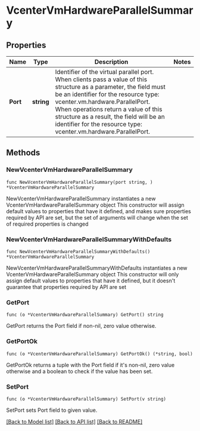 # VcenterVmHardwareParallelSummary

## Properties

Name | Type | Description | Notes
------------ | ------------- | ------------- | -------------
**Port** | **string** | Identifier of the virtual parallel port. When clients pass a value of this structure as a parameter, the field must be an identifier for the resource type: vcenter.vm.hardware.ParallelPort. When operations return a value of this structure as a result, the field will be an identifier for the resource type: vcenter.vm.hardware.ParallelPort. | 

## Methods

### NewVcenterVmHardwareParallelSummary

`func NewVcenterVmHardwareParallelSummary(port string, ) *VcenterVmHardwareParallelSummary`

NewVcenterVmHardwareParallelSummary instantiates a new VcenterVmHardwareParallelSummary object
This constructor will assign default values to properties that have it defined,
and makes sure properties required by API are set, but the set of arguments
will change when the set of required properties is changed

### NewVcenterVmHardwareParallelSummaryWithDefaults

`func NewVcenterVmHardwareParallelSummaryWithDefaults() *VcenterVmHardwareParallelSummary`

NewVcenterVmHardwareParallelSummaryWithDefaults instantiates a new VcenterVmHardwareParallelSummary object
This constructor will only assign default values to properties that have it defined,
but it doesn't guarantee that properties required by API are set

### GetPort

`func (o *VcenterVmHardwareParallelSummary) GetPort() string`

GetPort returns the Port field if non-nil, zero value otherwise.

### GetPortOk

`func (o *VcenterVmHardwareParallelSummary) GetPortOk() (*string, bool)`

GetPortOk returns a tuple with the Port field if it's non-nil, zero value otherwise
and a boolean to check if the value has been set.

### SetPort

`func (o *VcenterVmHardwareParallelSummary) SetPort(v string)`

SetPort sets Port field to given value.



[[Back to Model list]](../README.md#documentation-for-models) [[Back to API list]](../README.md#documentation-for-api-endpoints) [[Back to README]](../README.md)


